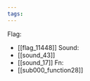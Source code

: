 ```yaml
---
tags:
---
```

Flag:
- [[flag_11448]]
Sound:
- [[sound_43]]
- [[sound_17]]
Fn:
- [[sub000_function28]]
